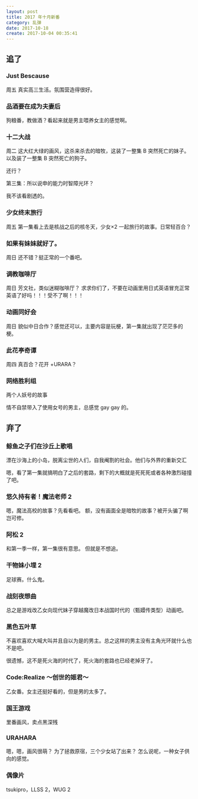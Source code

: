 ```yaml
---
layout: post
title: 2017 年十月新番
category: 乱弹
date: 2017-10-18
create: 2017-10-04 00:35:41
---
```


## 追了

### Just Bescause
周五
真实高三生活。氛围营造得很好。

### 品酒要在成为夫妻后
狗粮番，教做酒？看起来就是男主喂养女主的感觉啊。

### 十二大战
周二
这大红大绿的画风，这杀来杀去的暗牧，这装了一整集 B 突然死亡的妹子。以及装了一整集 B 突然死亡的狗子。

还行？

第三集：所以说申的能力时智障光环？

我不该看剧透的。

### 少女终末旅行
周五
第一集看上去是核战之后的核冬天，少女×2 一起旅行的故事。日常轻百合？

### 如果有妹妹就好了。
周日
还不错？挺正常的一个番吧。

### 调教咖啡厅
周日
芳文社，类似迷糊咖啡厅？
求求你们了，不要在动画里用日式英语冒充正常英语了好吗！！！受不了啊！！！

### 动画同好会
周日
貌似中日合作？感觉还可以，主要内容是玩梗，第一集就出现了茫茫多的梗。

### 此花亭奇谭
周四
真百合？花开 +URARA？

### 网络胜利组
两个人妖号的故事

情不自禁带入了使用女号的男主，总感觉 gay gay 的。

## 弃了

### 鲸鱼之子们在沙丘上歌唱
漂在沙海上的小岛，脱离尘世的人们，自我阉割的社会。他们与外界的重新交汇

嗯，看了第一集就搞明白了之后的套路，剩下的大概就是死死死或者各种激烈碰撞了吧。

### 悠久持有者！魔法老师 2
嗯，魔法高校的故事？先看看吧。
额，没有画面全是暗牧的故事？被开头骗了啊岂可修。

### 阿松 2
和第一季一样，第一集很有意思。
但就是不想追。

### 干物妹小埋 2
足球赛。什么鬼。

### 战刻夜想曲
总之是游戏改乙女向现代妹子穿越魔改日本战国时代的（甄嬛传类型）动画吧。

### 黑色五叶草
不喜欢喜欢大喊大叫并且自以为是的男主。总之这样的男主没有主角光环就什么也不是吧。

很遗憾，这不是死火海的时代了，死火海的套路也已经老掉牙了。

### Code:Realize ～创世的姬君～
乙女番。女主还挺好看的，但是男的太多了。

### 国王游戏
里番画风，卖点黑深残

### URAHARA
嗯，嗯，画风很萌？
为了拯救原宿，三个少女站了出来？
怎么说呢，一种女子供向的感觉。

### 偶像片
tsukipro，LLSS 2，WUG 2

